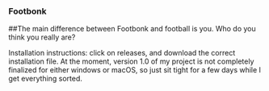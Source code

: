 ### Footbonk

##The main difference between Footbonk and football is you. Who do you think you really are?

Installation instructions: click on releases, and download the correct installation file. At the moment, version 1.0 of my project is not completely finalized for either windows or macOS, so just sit tight for a few days while I get everything sorted.
